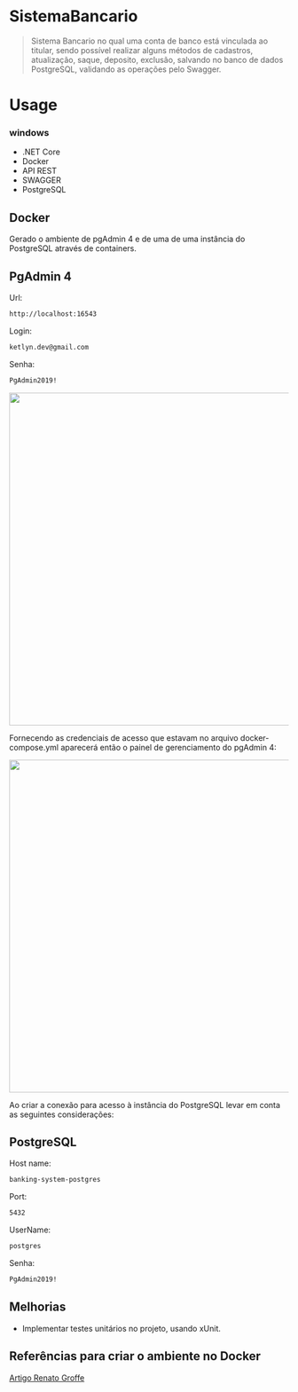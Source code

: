 # SistemaBancario

> Sistema Bancario no qual uma conta de banco está vinculada ao titular, sendo possível realizar alguns métodos de cadastros, atualização, saque, deposito, exclusão, salvando no banco de dados PostgreSQL, validando as operações pelo Swagger.

# Usage
### windows
* .NET Core 
* Docker
* API REST
* SWAGGER
* PostgreSQL

## Docker

Gerado o ambiente de pgAdmin 4 e de uma de uma instância do PostgreSQL através de containers.

## PgAdmin 4

Url:
```sh
http://localhost:16543
```
Login:
```sh
ketlyn.dev@gmail.com
```
Senha:
```sh
PgAdmin2019!
```
<img width=600 src="https://user-images.githubusercontent.com/77113613/132099684-3f3efa92-017f-4df9-8a34-261c1254b468.png">

Fornecendo as credenciais de acesso que estavam no arquivo docker-compose.yml aparecerá então o painel de gerenciamento do pgAdmin 4:

<img width=600 src="https://user-images.githubusercontent.com/77113613/132099820-1962ba80-a21c-44cd-b1d5-e5af6265f278.png">


Ao criar a conexão para acesso à instância do PostgreSQL levar em conta as seguintes considerações:

## PostgreSQL
Host name:
```sh
banking-system-postgres
```
Port:
```sh
5432
```
UserName:
```sh
postgres
```
Senha:
```sh
PgAdmin2019!
```

## Melhorias

* Implementar testes unitários no projeto, usando xUnit.

## Referências para criar o ambiente no Docker

<a href="https://renatogroffe.medium.com/postgresql-pgadmin-4-docker-compose-montando-rapidamente-um-ambiente-para-uso-55a2ab230b89">Artigo Renato Groffe</a>

